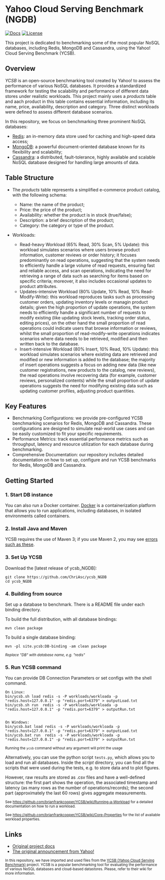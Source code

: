 # Yahoo Cloud Serving Benchmark (NGDB)

[![Docs](https://img.shields.io/badge/docs-reference-blue.svg)](https://github.com/brianfrankcooper/YCSB/wiki)
[![License](https://img.shields.io/badge/license-Apache--2.0-green.svg)](https://github.com/ChriAsc/ycsb_NGDB/blob/main/LICENSE.txt)

This project is dedicated to benchmarking some of the most popular NoSQL databases, including Redis, MongoDB and Cassandra, using the Yahoo! Cloud Serving Benchmark (YCSB).


## Overview

*YCSB* is an open-source benchmarking tool created by Yahoo! to assess the performance of various NoSQL databases. It provides a standardized framework for testing the scalability and performance of different data stores under realistic workloads. This project mainly uses a *products* table and aach product in this table contains essential information, including its name, price, availability, description and category. Three distinct workloads were defined to assess different database scenarios.

In this repository, we focus on benchmarking three prominent NoSQL databases:
- [Redis](https://redis.io): an in-memory data store used for caching and high-speed data access;
- [MongoDB](https://www.mongodb.com): a powerful document-oriented database known for its flexibility and scalability;
- [Cassandra](https://cassandra.apache.org/_/index.html): a distributed, fault-tolerance, highly available and scalable NoSQL database designed for handling large amounts of data.


## Table Structure

- The *products* table represents a simplified e-commerce product catalog, with the following schema:
    - Name: the name of the product;
    - Price: the price of the product;
    - Availability: whether the product is in stock (true/false);
    - Description: a brief description of the product;
    - Category: the category or type of the product.

- Workloads:

    - Read-heavy Workload (65% Read, 30% Scan, 5% Update): this workload simulates scenarios where users browse product information, customer reviews or order history; it focuses predominantly on read operations, suggesting that the system needs to efficiently handle a large volume of read requests, ensuring fast and reliable access, and scan operations, indicating the need for retrieving a range of data such as searching for items based on specific criteria; moreover, it also includes occasional updates to product attributes.
    - Updates-intensive Workload (80% Update, 10% Read, 10% Read-Modify-Write): this workload reproduces tasks such as processing customer orders, updating inventory levels or managin product details; given the high proportion of update operations, the system needs to efficiently handle a significant number of requests to modify existing (like updating stock levels, tracking order status, editing prices), on the other hand the small proportion of read operations could indicate users that browse information or reviews, whilst the small proportion of read-modify-write operations indicates scenarios where data needs to be retrieved, modified and then written back to the database.
    - Insert-intensive Workload (80% Insert, 10% Read, 10% Update): this workload simulates scenarios where existing data are retrieved and modified or new information is added to the database; the majority of insert operations suggests a focus on adding new data (like new customer registrations, new products to the catalog, new reviews), the read operations involve recovering data (for example, customer reviews, personalized contents) while the small proportion of update operations suggests the need for modifying existing data such as updating customer profiles, adjusting product quantities.

## Key Features

- Benchmarking Configurations: we provide pre-configured YCSB benchmarking scenarios for Redis, MongoDB and Cassandra. These configurations are designed to simulate real-world use cases and can be easily customized to fit your specific requirements.
- Performance Metrics: track essential performance metrics such as throughput, latency and resource utilization for each database during benchmarking.
- Comprehensive Documentation: our repository includes detailed documentation on how to set up, configure and run YCSB benchmarks for Redis, MongoDB and Cassandra.


## Getting Started

### 1. Start DB instance
You can also run a Docker container. [Docker](https://www.docker.com/) is a containerization platform that allows you to run applications, including databases, in isolated environments called containers. 

### 2. Install Java and Maven
YCSB requires the use of Maven 3; if you use Maven 2, you may see [errors such as these](https://github.com/brianfrankcooper/YCSB/issues/406).

### 3. Set Up YCSB
Download the [latest release of ycsb_NGDB]:

    git clone https://github.com/ChriAsc/ycsb_NGDB
    cd ycsb_NGDB
    
    
### 4. Building from source
Set up a database to benchmark. There is a README file under each binding directory.

To build the full distribution, with all database bindings:

    mvn clean package

To build a single database binding:

    mvn -pl site.ycsb:DB-binding -am clean package
    
<sub>*Replace "DB" with database name, e.g. "redis"*</sub>

### 5. Run YCSB command
You can provide DB Connection Parameters or set configs with the shell command.

    On Linux:
    bin/ycsb.sh load redis -s -P workloads/workloada -p "redis.host=127.0.0.1" -p "redis.port=6379" > outputLoad.txt
    bin/ycsb.sh run  redis -s -P workloads/workloada -p "redis.host=127.0.0.1" -p "redis.port=6379" > outputRun.txt

    
    On Windows:
    bin/ycsb.bat load redis -s -P workloads/workloada -p "redis.host=127.0.0.1" -p "redis.port=6379" > outputLoad.txt
    bin/ycsb.bat run  redis -s -P workloads/workloada -p "redis.host=127.0.0.1" -p "redis.port=6379" > outputRun.txt

  <sub>Running the `ycsb` command without any argument will print the usage</sub>
   
Alternatively, you can use the python script `tests.py`, which allows you to load and run all databases. Inside the *script* directory, you can find all the scripts that were used during the tests, e.g. to store data and to plot figures.

However, raw results are stored as .csv files and have a well-defined structure: the first part shows the operation, the associated timestamp and latency (as many rows as the number of operations/records); the second part (approximately the last 60 rows) gives aggregate measurements.


  <sub>See https://github.com/brianfrankcooper/YCSB/wiki/Running-a-Workload for a detailed documentation on how to run a workload.</sub>
  
  <sub>See https://github.com/brianfrankcooper/YCSB/wiki/Core-Properties for the list of available workload properties.</sub>


Links
-----

* [Original project docs](https://github.com/brianfrankcooper/YCSB/wiki)
* [The original announcement from Yahoo!](https://labs.yahoo.com/news/yahoo-cloud-serving-benchmark/)

<sub>In this repository, we have imported and used files from the [YCSB (Yahoo Cloud Serving Benchmark)](https://github.com/brianfrankcooper/YCSB) project. YCSB is a popular benchmarking tool for evaluating the performance of various NoSQL databases and cloud-based datastores. Please, refer to their wiki for more information. </sub> 
